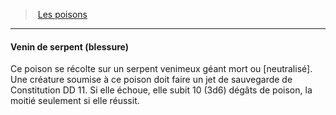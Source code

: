 ﻿---
!Generic
Id: poisons_hd.md#venin-de-serpent-blessure
ParentLink: poisons_hd.md#les-poisons
Name: Venin de serpent (blessure)
ParentName: Les poisons
NameLevel: 4
Attributes: {}
---
> [Les poisons](hd_poisons.md)

---

#### Venin de serpent (blessure)

Ce poison se récolte sur un serpent venimeux géant mort ou [neutralisé]. Une créature soumise à ce poison doit faire un jet de sauvegarde de Constitution DD 11. Si elle échoue, elle subit 10 (3d6) dégâts de poison, la moitié seulement si elle réussit.

